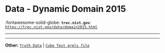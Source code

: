 # Data - Dynamic Domain 2015 

:fontawesome-solid-globe: **`trec.nist.gov`**: [`https://trec.nist.gov/data/domain2015.html`](https://trec.nist.gov/data/domain2015.html)

---



---

**Other:** [`Truth Data`](https://trec.nist.gov/data/domain/2015/dynamic-domain-2015-truth-data-v5.xml.gz) | [`Cube Test qrels file`](https://trec.nist.gov/data/domain/2015/cubetest-qrels-v5.gz)
